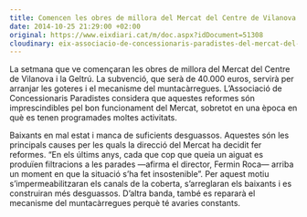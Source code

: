 ```yaml
---
title: Comencen les obres de millora del Mercat del Centre de Vilanova
date: 2014-10-25 21:29:00 +02:00
original: https://www.eixdiari.cat/m/doc.aspx?idDocument=51308
cloudinary: eix-associacio-de-concessionaris-paradistes-del-mercat-del-centre-de-vilanova-i-la-geltru-51009_pst3rs
---
```


La setmana que ve començaran les obres de millora del Mercat del Centre de Vilanova i la Geltrú. La subvenció, que serà de 40.000 euros, servirà per arranjar les goteres i el mecanisme del muntacàrregues. L’Associació de Concessionaris Paradistes considera que aquestes reformes són imprescindibles pel bon funcionament del Mercat, sobretot en una època en què es tenen programades moltes activitats.

Baixants en mal estat i manca de suficients desguassos. Aquestes són les principals causes per les quals la direcció del Mercat ha decidit fer reformes. “En els últims anys, cada que cop que queia un aiguat es produïen filtracions a les parades —afirma el director, Fermin Roca— arriba un moment en que la situació s’ha fet insostenible”. Per aquest motiu s’impermeabilitzaran els canals de la coberta, s’arreglaran els baixants i es construiran més desguassos. D’altra banda, també es repararà el mecanisme del muntacàrregues perquè té avaries constants.
